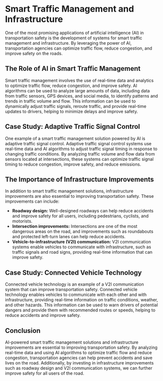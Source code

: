 Smart Traffic Management and Infrastructure
==================================================================================================

One of the most promising applications of artificial intelligence (AI) in transportation safety is the development of systems for smart traffic management and infrastructure. By leveraging the power of AI, transportation agencies can optimize traffic flow, reduce congestion, and improve safety on the roads.

The Role of AI in Smart Traffic Management
------------------------------------------

Smart traffic management involves the use of real-time data and analytics to optimize traffic flow, reduce congestion, and improve safety. AI algorithms can be used to analyze large amounts of data, including data from traffic sensors, GPS devices, and social media, to identify patterns and trends in traffic volume and flow. This information can be used to dynamically adjust traffic signals, reroute traffic, and provide real-time updates to drivers, helping to minimize delays and improve safety.

Case Study: Adaptive Traffic Signal Control
-------------------------------------------

One example of a smart traffic management solution powered by AI is adaptive traffic signal control. Adaptive traffic signal control systems use real-time data and AI algorithms to adjust traffic signal timing in response to changing traffic conditions. By analyzing traffic volume and flow data from sensors located at intersections, these systems can optimize traffic signal timing to reduce congestion, improve safety, and reduce emissions.

The Importance of Infrastructure Improvements
---------------------------------------------

In addition to smart traffic management solutions, infrastructure improvements are also essential to improving transportation safety. These improvements can include:

* **Roadway design:** Well-designed roadways can help reduce accidents and improve safety for all users, including pedestrians, cyclists, and motorists.
* **Intersection improvements:** Intersections are one of the most dangerous areas on the road, and improvements such as roundabouts and protected left-turn lanes can help reduce accidents.
* **Vehicle-to-infrastructure (V2I) communication:** V2I communication systems enable vehicles to communicate with infrastructure, such as traffic signals and road signs, providing real-time information that can improve safety.

Case Study: Connected Vehicle Technology
----------------------------------------

Connected vehicle technology is an example of a V2I communication system that can improve transportation safety. Connected vehicle technology enables vehicles to communicate with each other and with infrastructure, providing real-time information on traffic conditions, weather, and other hazards. This information can be used to warn drivers of potential dangers and provide them with recommended routes or speeds, helping to reduce accidents and improve safety.

Conclusion
----------

AI-powered smart traffic management solutions and infrastructure improvements are essential to improving transportation safety. By analyzing real-time data and using AI algorithms to optimize traffic flow and reduce congestion, transportation agencies can help prevent accidents and save lives on the road. Additionally, by investing in infrastructure improvements such as roadway design and V2I communication systems, we can further improve safety for all users of the road.
